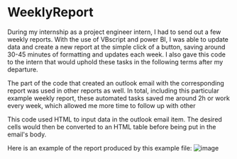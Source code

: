 # WeeklyReport

During my internship as a project engineer intern, I had to send out a few weekly reports. With the use of VBscript and power BI, I was able to update data and create a new report at the simple click of a button, saving around 30-45 minutes of formatting and updates each week. I also gave this code to the intern that would uphold these tasks in the following terms after my departure.

The part of the code that created an outlook email with the corresponding report was used in other reports as well. In total, including this particular example weekly report, these automated tasks saved me around 2h or work every week, which allowed me more time to follow up with other

This code used HTML to input data in the outlook email item. The desired cells would then be converted to an HTML table before being put in the email's body.

Here is an example of the report produced by this example file:
![image](https://user-images.githubusercontent.com/62024884/148007617-1c5e6275-ad2c-4e44-9a2f-4e319a89de8b.png)
